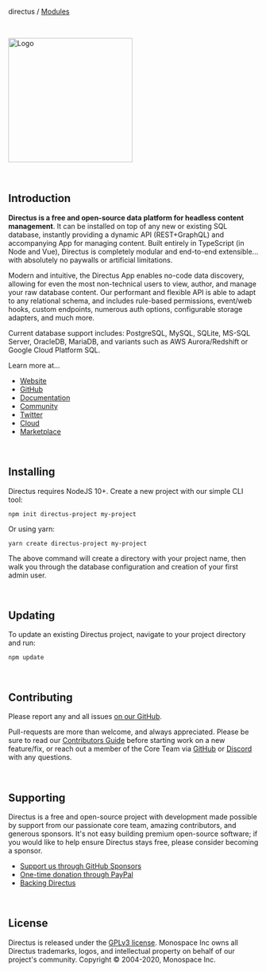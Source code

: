 directus / [Modules](modules.md)

<p>&nbsp;</p>

<a href="https://directus.io" target="_blank" rel="noopener noreferrer"><img width="250" alt="Logo" src="https://user-images.githubusercontent.com/9141017/88821768-0dc99800-d191-11ea-8c66-09c55ab451a2.png"></a>

<p>&nbsp;</p>

## Introduction

**Directus is a free and open-source data platform for headless content management**. It can be installed on top of any
new or existing SQL database, instantly providing a dynamic API (REST+GraphQL) and accompanying App for managing
content. Built entirely in TypeScript (in Node and Vue), Directus is completely modular and end-to-end extensible...
with absolutely no paywalls or artificial limitations.

Modern and intuitive, the Directus App enables no-code data discovery, allowing for even the most non-technical users to
view, author, and manage your raw database content. Our performant and flexible API is able to adapt to any relational
schema, and includes rule-based permissions, event/web hooks, custom endpoints, numerous auth options, configurable
storage adapters, and much more.

Current database support includes: PostgreSQL, MySQL, SQLite, MS-SQL Server, OracleDB, MariaDB, and variants such as AWS
Aurora/Redshift or Google Cloud Platform SQL.

Learn more at...

- [Website](https://directus.io/)
- [GitHub](https://github.com/directus/directus)
- [Documentation](https://docs.directus.io/)
- [Community](https://directus.chat/)
- [Twitter](https://twitter.com/directus)
- [Cloud](https://directus.cloud/)
- [Marketplace](https://directus.market/)

<p>&nbsp;</p>

## Installing

Directus requires NodeJS 10+. Create a new project with our simple CLI tool:

```
npm init directus-project my-project
```

Or using yarn:

```
yarn create directus-project my-project
```

The above command will create a directory with your project name, then walk you through the database configuration and
creation of your first admin user.

<p>&nbsp;</p>

## Updating

To update an existing Directus project, navigate to your project directory and run:

```
npm update
```

<p>&nbsp;</p>

## Contributing

Please report any and all issues [on our GitHub](https://github.com/directus/directus/issues/new).

Pull-requests are more than welcome, and always appreciated. Please be sure to read our
[Contributors Guide](https://docs.directus.io/contributing/introduction/) before starting work on a new feature/fix, or
reach out a member of the Core Team via [GitHub](https://github.com/directus/directus/discussions) or
[Discord](https://directus.chat) with any questions.

<p>&nbsp;</p>

## Supporting

Directus is a free and open-source project with development made possible by support from our passionate core team,
amazing contributors, and generous sponsors. It's not easy building premium open-source software; if you would like to
help ensure Directus stays free, please consider becoming a sponsor.

- [Support us through GitHub Sponsors](https://github.com/sponsors/directus)
- [One-time donation through PayPal](https://www.paypal.me/supportdirectus)
- [Backing Directus](https://docs.directus.io/getting-started/backing-directus/)

<p>&nbsp;</p>

## License

Directus is released under the [GPLv3 license](./license). Monospace Inc owns all Directus trademarks, logos, and
intellectual property on behalf of our project's community. Copyright © 2004-2020, Monospace Inc.
